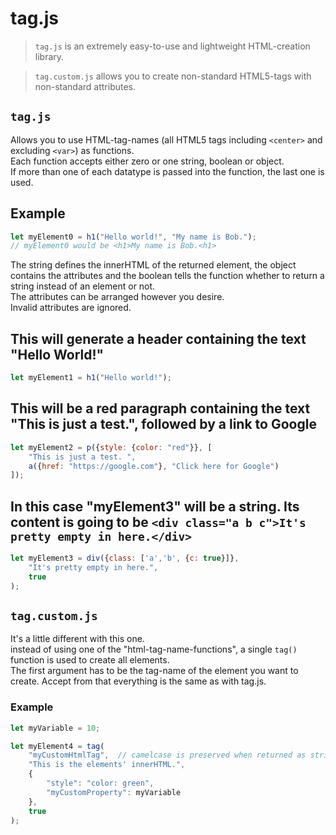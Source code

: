 
# tag.js
> `tag.js` is an extremely easy-to-use and lightweight HTML-creation library.

> `tag.custom.js` allows you to create non-standard HTML5-tags with non-standard attributes.

## `tag.js`

Allows you to use HTML-tag-names (all HTML5 tags including `<center>` and excluding `<var>`) as functions.  
Each function accepts either zero or one string, boolean or object.  
If more than one of each datatype is passed into the function, the last one is used.

## Example

```js
let myElement0 = h1("Hello world!", "My name is Bob.");
// myElement0 would be <h1>My name is Bob.<h1>
```

The string defines the innerHTML of the returned element, the object contains the attributes and the boolean tells the function whether to return a string instead of an element or not.  
The attributes can be arranged however you desire.  
Invalid attributes are ignored.

## This will generate a header containing the text "Hello World!"

```js
let myElement1 = h1("Hello world!");
```

## This will be a red paragraph containing the text "This is just a test.", followed by a link to Google

```js
let myElement2 = p({style: {color: "red"}}, [
    "This is just a test. ",
    a({href: "https://google.com"}, "Click here for Google")
]);
```

## In this case "myElement3" will be a string. Its content is going to be `<div class="a b c">It's pretty empty in here.</div>`

```js
let myElement3 = div({class: ['a','b', {c: true}]},
    "It's pretty empty in here.",
    true
);
```

## `tag.custom.js`

It's a little different with this one.  
instead of using one of the "html-tag-name-functions", a single `tag()` function is used to create all elements.  
The first argument has to be the tag-name of the element you want to create. Accept from that everything is the same as with tag.js.

### Example

```js
let myVariable = 10;

let myElement4 = tag(
    "myCustomHtmlTag",  // camelcase is preserved when returned as string.
    "This is the elements' innerHTML.",
    {
        "style": "color: green",
        "myCustomProperty": myVariable
    },
    true
);
```
